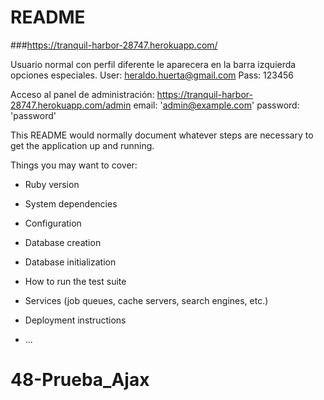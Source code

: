# README

###https://tranquil-harbor-28747.herokuapp.com/


Usuario normal con perfil diferente le aparecera en la barra izquierda opciones especiales.
User:	heraldo.huerta@gmail.com
Pass:	123456
	


Acceso al panel de administración:  https://tranquil-harbor-28747.herokuapp.com/admin
  email: 'admin@example.com'
  password: 'password'



This README would normally document whatever steps are necessary to get the
application up and running.

Things you may want to cover:

* Ruby version

* System dependencies

* Configuration

* Database creation

* Database initialization

* How to run the test suite

* Services (job queues, cache servers, search engines, etc.)

* Deployment instructions

* ...
# 48-Prueba_Ajax
